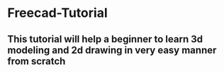 # Freecad-Tutorial
## This tutorial will help a beginner to learn 3d modeling and 2d drawing in very easy manner from scratch 
